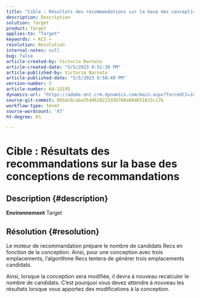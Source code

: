 ```yaml
---
title: "Cible : Résultats des recommandations sur la base des conceptions de recommandations"
description: Description
solution: Target
product: Target
applies-to: "Target"
keywords: « KCS »
resolution: Resolution
internal-notes: null
bug: false
article-created-by: Victoria Barnato
article-created-date: "5/5/2023 8:51:39 PM"
article-published-by: Victoria Barnato
article-published-date: "5/5/2023 8:58:40 PM"
version-number: 5
article-number: KA-15195
dynamics-url: "https://adobe-ent.crm.dynamics.com/main.aspx?forceUCI=1&pagetype=entityrecord&etn=knowledgearticle&id=0b8f5ca0-86eb-ed11-a7c6-6045bd0065f9"
source-git-commit: 0b5dc8caba3549620222d3b780a80d651833c17b
workflow-type: tm+mt
source-wordcount: '87'
ht-degree: 6%

---
```


# Cible : Résultats des recommandations sur la base des conceptions de recommandations

## Description {#description}

<b>Environnement</b>
Target


## Résolution {#resolution}


Le moteur de recommandation prépare le nombre de candidats Recs en fonction de la conception. Ainsi, pour une conception avec trois emplacements, l’algorithme Recs tentera de générer trois emplacements candidats.

Ainsi, lorsque la conception sera modifiée, il devra à nouveau recalculer le nombre de candidats. C’est pourquoi vous devez attendre à nouveau les résultats lorsque vous apportez des modifications à la conception.
